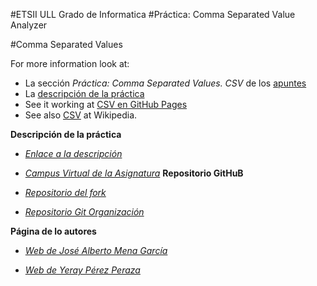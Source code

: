 #ETSII ULL Grado de Informatica 
#Práctica: Comma Separated Value Analyzer 

#Comma Separated Values

For more information look at:

* La sección *Práctica: Comma Separated Values. CSV* de los [apuntes](http://crguezl.github.io/pl-html/node11.html)
* La [descripción de la práctica](https://casianorodriguezleon.gitbooks.io/pl1516/content/practicas/csv.html)
* See it working at [CSV en GitHub Pages](http://crguezl.github.io/csv/)
* See also [CSV](http://en.wikipedia.org/wiki/Comma-separated_values) at Wikipedia.

**Descripción de la práctica**

*  [_Enlace a la descripción_](https://casianorodriguezleon.gitbooks.io/pl1516/content/practicas/csv.html)
*  [_Campus Virtual de la Asignatura_](https://campusvirtual.ull.es/1516/course/view.php?id=144)
**Repositorio GitHuB**

* [_Repositorio del fork_](https://github.com/ULL-ESIT-GRADOII-DSI/localstorage-jquery-underscore-express-sass-heroku-josemena-yerayperez-1516)
* [_Repositorio Git Organización_](https://github.com/alu0100768893/localstorage-jquery-underscore-express-sass-heroku-josemena-yerayperez-1516)

**Página de lo autores**

* [_Web de José Alberto Mena García_](http://alu0100768893.github.io/)

* [_Web de Yeray Pérez Peraza_](http://alu0100783612.github.io/)
